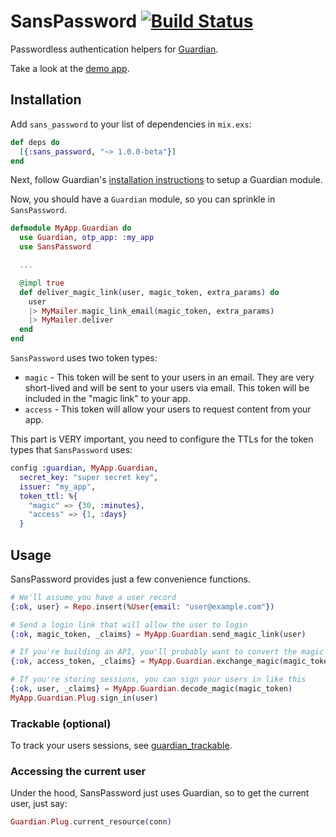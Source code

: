 # SansPassword [![Build Status](https://travis-ci.org/promptworks/sans_password.svg?branch=master)](https://travis-ci.org/promptworks/sans_password)

Passwordless authentication helpers for [Guardian](https://github.com/ueberauth/guardian).

Take a look at the [demo app](https://github.com/promptworks/sans_password_demo).

## Installation

Add `sans_password` to your list of dependencies in `mix.exs`:

```elixir
def deps do
  [{:sans_password, "~> 1.0.0-beta"}]
end
```

Next, follow Guardian's [installation instructions](https://github.com/ueberauth/guardian#installation) to setup a Guardian module.

Now, you should have a `Guardian` module, so you can sprinkle in `SansPassword`.

```elixir
defmodule MyApp.Guardian do
  use Guardian, otp_app: :my_app
  use SansPassword

  ...

  @impl true
  def deliver_magic_link(user, magic_token, extra_params) do
    user
    |> MyMailer.magic_link_email(magic_token, extra_params)
    |> MyMailer.deliver
  end
end
```

`SansPassword` uses two token types:

* `magic` - This token will be sent to your users in an email. They are very short-lived and will be sent to your users via email. This token will be included in the "magic link" to your app.
* `access` - This token will allow your users to request content from your app.

This part is VERY important, you need to configure the TTLs for the token types that `SansPassword` uses:

```elixir
config :guardian, MyApp.Guardian,
  secret_key: "super secret key",
  issuer: "my_app",
  token_ttl: %{
    "magic" => {30, :minutes},
    "access" => {1, :days}
  }
```

## Usage

SansPassword provides just a few convenience functions.

```elixir
# We'll assume you have a user record
{:ok, user} = Repo.insert(%User{email: "user@example.com"})

# Send a login link that will allow the user to login
{:ok, magic_token, _claims} = MyApp.Guardian.send_magic_link(user)

# If you're building an API, you'll probably want to convert the magic token to an access token
{:ok, access_token, _claims} = MyApp.Guardian.exchange_magic(magic_token)

# If you're storing sessions, you can sign your users in like this
{:ok, user, _claims} = MyApp.Guardian.decode_magic(magic_token)
MyApp.Guardian.Plug.sign_in(user)
```

### Trackable (optional)

To track your users sessions, see [guardian_trackable](https://github.com/promptworks/guardian_trackable).

### Accessing the current user

Under the hood, SansPassword just uses Guardian, so to get the current user, just say:

```elixir
Guardian.Plug.current_resource(conn)
```
